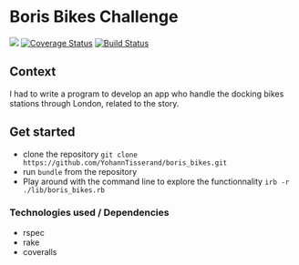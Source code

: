 # Boris Bikes Challenge

<a href="https://codeclimate.com/github/YohannTisserand/boris_bikes/maintainability"><img src="https://api.codeclimate.com/v1/badges/ddcff85fc9dee3f0165d/maintainability" /></a>
<a href='https://coveralls.io/github/YohannTisserand/boris_bikes?branch=main'><img src='https://coveralls.io/repos/github/YohannTisserand/boris_bikes/badge.svg?branch=main' alt='Coverage Status' /></a> [![Build Status](https://travis-ci.org/YohannTisserand/boris_bikes.svg?branch=main)](https://travis-ci.org/YohannTisserand/boris_bikes)

## Context
I had to write a program to develop an app who handle the docking bikes stations through London, related to the story.

## Get started
- clone the repository  `git clone https://github.com/YohannTisserand/boris_bikes.git`
- run `bundle` from the repository
- Play around with the command line to explore the functionnality `irb -r ./lib/boris_bikes.rb`

### Technologies used / Dependencies

- rspec
- rake
- coveralls
